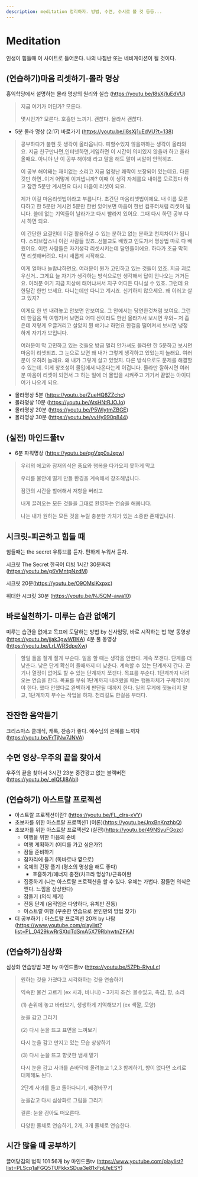 ```yaml
---
description: meditation 정리하자. 방법, 수련, 수시로 볼 것 등등...
---
```


# Meditation

인생이 힘들때 이 사이트로 들어온다. 나의 나침반 또는 네비게이션이 될 것이다. 

## (연습하기)마음 리셋하기-몰라 명상

홍익학당에서 설명하는 몰라 명상의 원리와 실습 (https://youtu.be/I8sXj1uEdVU)

> 지금 여기가 어딘가? 모른다.
>
> 몇시인가? 모른다. 호흡만 느끼기. 괜찮다. 몰라서 괜찮다.

* 5분 몰라 명상 (2:17) 바로가기 (https://youtu.be/I8sXj1uEdVU?t=138)

> 공부하다가 불현 듯 생각이 올라옵니다.
> 피할수있지 않을까하는 생각이 올라와요.
> 지금 친구만나면,인터넷하면,게임하면 
> 이 시간이 의미있지 않을까 하고 올라올때요.
> 아니야 난 이 공부 해야돼 라고 말을 해도 
> 말이 씨알이 안먹히죠.
>
> 이 공부 해야돼는 재미없는 소리고 
> 지금 엄청난 쾌락이 보장되어 있는데요.
> 다른것만 하면..이거 어떻게 이겨냅니까?
> 이때 이 생각 자체를요 내이름 모르겠다 하고 
> 잠깐 5분만 계시면요 다시 마음이 리셋이 되요.
>
> 제가 이걸 마음리셋법이라고 부릅니다. 
> 초간단 마음리셋법이에요.
> 내 이름 모른다하고 한 5분만 계시면 5분만 한번 있어보면
> 마음이 한번 컴퓨터처럼 리셋이 됩니다. 
> 쓸데 없는 기억들이 날라가고 다시 빨라져 있어요.
> 그때 다시 하던 공부 다시 하면 되요.
>
> 이 간단한 요결인데 이걸 활용하실 수 있는 분하고 
> 없는 분하고 천지차이가 됩니다.
> 스티브잡스니 이런 사람들 있죠..선불교도 배웠고 
> 인도가서 명상법 따로 다 배웠어요.
> 이런 사람들은 자기생각 리셋시키는데 달인들이에요. 
> 하다가 조금 막히면 리셋해버려요.
> 다시 새롭게 시작해요. 
>
> 이게 얼마나 놀랍냐하면요. 여러분이 뭔가 
> 고민하고 있는 것들이 있죠. 지금 괴로우신거..
> 그게요 늘 자기가 생각하는 방식으로만 
> 생각해서 답이 안나오는 거거든요.
> 여러분 여기 지금 지상에 태어냐셔서 지구 어디든 다니실 수 있죠.
> 그런데 요 한달간 한번 보세요. 다니는데만 다니고 계시죠.
> 신기하지 않으세요. 왜 이러고 살고 있지?
>
> 이게요 한 번 내려놓고 안보면 안보여요. 
> 그 안에서는 당연한것처럼 보여요.
> 그런데 한걸음 딱 여행가서 보면요 
> 어디 산이라도 한번 올라가서 보시면 
> 우와~ 저 좁은데 저렇게 우글거리고 살았지
> 뭔 얘기냐 하면요 한걸음 떨어져서 보시면 
> 냉정하게 자기가 보입니다.
>
> 여러분이 막 고민하고 있는 것들요 방금 멀리 안가셔도 
> 몰라만 한 5분하고 보시면 마음이 리셋되죠.
> 그 눈으로 보면 왜 내가 그렇게 생각하고 있었는지 놀래요. 
> 여러분이 오히려 놀래요. 왜 내가 그렇게 살고 있었지. 
> 다른 방식으로도 문제를 해결할 수 있는데.
> 이게 창조성이 몰입에서 나온다는게 이겁니다. 
> 몰라만 잘하시면 여러분 마음이 리셋이 되면서 그 하는 일에 
> 더 몰입을 시켜주고 거기서 끝없는 아이디어가 나오게 되요.

* 몰라명상 5분 (https://youtu.be/ZueHQ8ZZchc)
* 몰라명상 10분 (https://youtu.be/AtsHNtRJOJo)
* 몰라명상 20분 (https://youtu.be/P5WlytmZBGE)
* 몰라명상 30분 (https://youtu.be/vvHy990p844)

## (실전) 마인드풀tv

* 6분 파워명상 (https://youtu.be/qgVxp0sJxpw)

> 우리의 에고와 잠재의식은 풍요와 행복을 다가오지 못하게 막고
>
> 우리를 불안에 떨게 만들 환경을 계속해서 창조해냅니다.
>
> 잠깐의 시간을 할애해서 저항을 버리고
>
> 내게 끌려오는 모든 것들을 그대로 환영하는 연습을 해봅니다.
>
> 나는 내가 원하는 모든 것을 누릴 충분한 가치가 있는 소중한 존재입니다.

## 시크릿-피곤하고 힘들 때

힘들때는 the secret 유튜브를 듣자. 편하게 누워서 듣자.

시크릿 The Secret 한국어 더빙 1시간 30분짜리 (https://youtu.be/g6VMntpNzdM)

시크릿 20분(https://youtu.be/O9OMslKxpxc)

위대한 시크릿 30분 (https://youtu.be/NJ5QM-awa10)

## 바로실천하기- 미루는 습관 없애기

미루는 습관을 없애고 목표에 도달하는 방법 by 신사임당, 바로 시작하는 법 1분 동영상 (https://youtu.be/jjak3gwWBKA) 4분 풀 동영상(https://youtu.be/LrLWRSdpeXw)

> 할일 들을 잘게 잘게 부순다. 일을 할 때는 생각을 안한다. 계속 쪼갠다. 단계를 더 낮춘다. 낮은 단계 확신이 들때까지 더 낮춘다. 계속할 수 있는 단계까지 간다. 끈기나 열정이 없어도 할 수 있는 단계까지 쪼갠다. 목표를 부순다. 1단계까지 내려오는 연습을 한다. 목표를 부숴 1단계까지 내려왔을 때는 행동자체가 구체적이어야 한다. 했다 안했다로 완벽하게 판단될 때까지 한다. 일의 무게에 짓눌리지 말고, 1단계까지 부수는 작업을 하자. 천리길도 한걸음 부터다.

## 잔잔한 음악듣기

크리스마스 클래식, 캐록, 찬송가 좋다. 예수님의 은혜를 느끼자 (https://youtu.be/FrTjNw7JNVA)

## 수면 영상-우주의 끝을 찾아서

우주의 끝을 찾아서 3시간 23분 중간광고 없는 블랙버전 (https://youtu.be/_eIQfJl8AbI)

## (연습하기) 아스트랄 프로젝션

* 아스트랄 프로젝션이란? (https://youtu.be/FL_cIrs-xVY)
* 초보자를 위한 아스트랄 프로젝션1 (이론)(https://youtu.be/JnxBnKnzhbQ)
* 초보자를 위한 아스트랄 프로젝션2 (실전)(https://youtu.be/49NSyuFGozc)
  * 여행을 위한 마음의 준비
  * 여행 계획하기 (어디를 가고 싶은가?)
  * 잠들 준비하기
  * 잠자리에 들기 (똑바로나 옆으로)
  * 육체의 긴장 풀기 (평소의 명상을 해도 좋다)
    * 호흡하기/에너지 충전(차크라 명상?)/근육이완
  * 집중하기 (나는 아스트랄 프로젝션을 할 수 있다. 유체는 가볍다. 잠들면 의식은 깬다. 느낌을 상상한다)
  * 잠들기 (의식 깨기)
  * 진동 단계 (움직임은 다양하다, 유체만 진동)
  * 아스트랄 여행 (꾸준한 연습으로 본인만의 방법 찾기)
* 더 공부하기 : 아스트랄 프로젝션 20개 by 나탐(https://www.youtube.com/playlist?list=PL_0429kwRrSXtdTdSmA5X79RbhwtnZFKA)

## (연습하기)심상화

심상화 연습방법 3분 by 마인드풀tv (https://youtu.be/5ZPb-RiyuLc)

> 원하는 것을 가졌다고 시각화하는 것을 연습하기
>
> 익숙한 물건 고르기 (ex 사과, 바나나) - 3가지 조건: 볼수있고, 촉감, 향, 소리
>
> (1) 손위에 놓고 바라보기, 생생하게 기억해보기 (ex 색깔, 모양)
>
> 눈을 감고 그리기
>
> (2) 다시 눈을 뜨고 표면을 느껴보기
>
> 다시 눈을 감고 만지고 있는 모습 상상하기
>
> (3) 다시 눈을 뜨고 향긋한 냄새 맡기
>
> 다시 눈을 감고 사과를 손바닥에 올려놓고 1,2,3 함께하기, 향이 없다면 소리로 대체해도 된다.
>
> 2단계 사과를 들고 돌아다니기, 배경바꾸기
>
> 눈을감고 다시 심상화로 그림을 그리기
>
> 결론: 눈을 감아도 떠오른다.
>
> 다양한 물체로 연습하기, 2개, 3개 물체로 연습한다.

## 시간 많을 때 공부하기

끌어당김의 법칙 101 56개 by 마인드풀tv (https://www.youtube.com/playlist?list=PLScp1aFGQ5TUFkkxSDua3e81xFpLfeESY)



